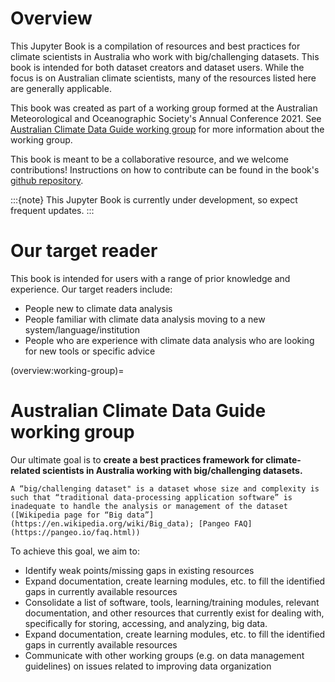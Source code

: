 # Overview

This Jupyter Book is a compilation of resources and best practices for climate scientists in Australia who work with big/challenging datasets. This book is intended for both dataset creators and dataset users. While the focus is on Australian climate scientists, many of the resources listed here are generally applicable.

This book was created as part of a working group formed at the Australian Meteorological and Oceanographic Society's Annual Conference 2021. See [Australian Climate Data Guide working group](overview:working-group) for more information about the working group.

This book is meant to be a collaborative resource, and we welcome contributions! Instructions on how to contribute can be found in the book's [github repository](https://github.com/ACDguide/BigData).

:::{note}
This Jupyter Book is currently under development, so expect frequent updates.
:::

# Our target reader
This book is intended for users with a range of prior knowledge and experience. Our target readers include:
- People new to climate data analysis
- People familiar with climate data analysis moving to a new system/language/institution
- People who are experience with climate data analysis who are looking for new tools or specific advice

(overview:working-group)=
# Australian Climate Data Guide working group

Our ultimate goal is to **create a best practices framework for climate-related scientists in Australia working with big/challenging datasets.**

```{admonition} What's a "big/challenging dataset"?
A “big/challenging dataset" is a dataset whose size and complexity is such that “traditional data-processing application software” is inadequate to handle the analysis or management of the dataset ([Wikipedia page for “Big data”](https://en.wikipedia.org/wiki/Big_data); [Pangeo FAQ](https://pangeo.io/faq.html))
```

To achieve this goal, we aim to:
- Identify weak points/missing gaps in existing resources
- Expand documentation, create learning modules, etc. to fill the identified gaps in currently available resources
- Consolidate a list of software, tools, learning/training modules, relevant documentation, and other resources that currently exist for dealing with, specifically for storing, accessing, and analyzing, big data.
- Expand documentation, create learning modules, etc. to fill the identified gaps in currently available resources
- Communicate with other working groups (e.g. on data management guidelines) on issues related to improving data organization

